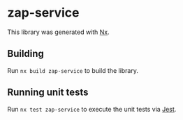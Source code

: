 # zap-service

This library was generated with [Nx](https://nx.dev).

## Building

Run `nx build zap-service` to build the library.

## Running unit tests

Run `nx test zap-service` to execute the unit tests via [Jest](https://jestjs.io).
